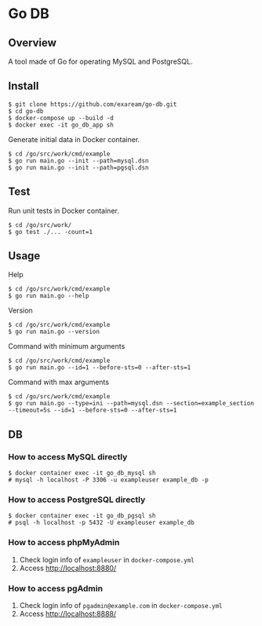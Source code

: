 # Go DB

## Overview
A tool made of Go for operating MySQL and PostgreSQL.

## Install
```shell
$ git clone https://github.com/exaream/go-db.git
$ cd go-db
$ docker-compose up --build -d
$ docker exec -it go_db_app sh
```
Generate initial data in Docker container.
```shell
$ cd /go/src/work/cmd/example
$ go run main.go --init --path=mysql.dsn
$ go run main.go --init --path=pgsql.dsn
```

## Test
Run unit tests in Docker container.
```shell
$ cd /go/src/work/
$ go test ./... -count=1
```

## Usage
Help
```shell
$ cd /go/src/work/cmd/example
$ go run main.go --help
```

Version
```shell
$ cd /go/src/work/cmd/example
$ go run main.go --version
```

Command with minimum arguments
```shell
$ cd /go/src/work/cmd/example
$ go run main.go --id=1 --before-sts=0 --after-sts=1
```

Command with max arguments
```shell
$ cd /go/src/work/cmd/example
$ go run main.go --type=ini --path=mysql.dsn --section=example_section --timeout=5s --id=1 --before-sts=0 --after-sts=1
```

## DB

### How to access MySQL directly
```shell
$ docker container exec -it go_db_mysql sh
# mysql -h localhost -P 3306 -u exampleuser example_db -p
```

### How to access PostgreSQL directly
```shell
$ docker container exec -it go_db_pgsql sh
# psql -h localhost -p 5432 -U exampleuser example_db
```

### How to access phpMyAdmin
1. Check login info of `exampleuser` in `docker-compose.yml`
2. Access [http://localhost:8880/](http://localhost:8880/)

### How to access pgAdmin
1. Check login info of `pgadmin@example.com` in `docker-compose.yml`
2. Access [http://localhost:8888/](http://localhost:8888/)
